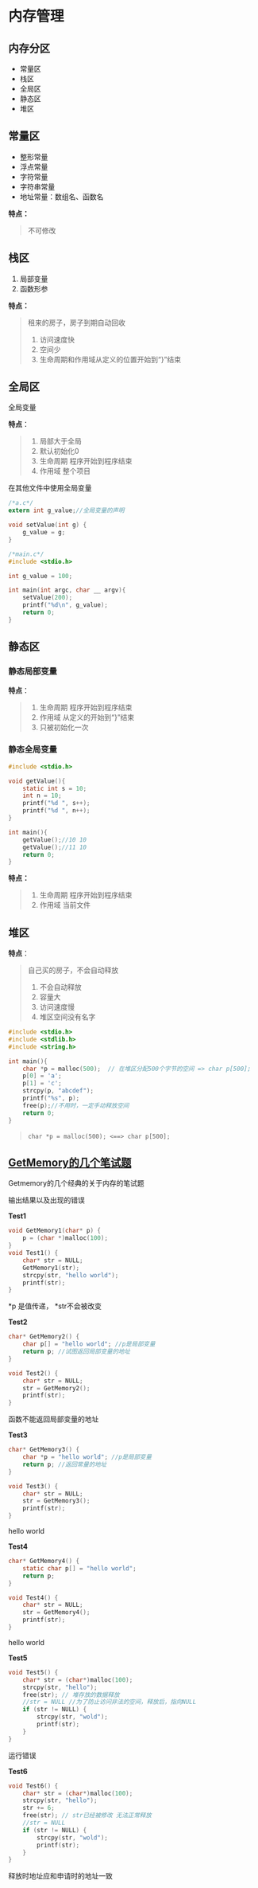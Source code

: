 # 内存管理

## 内存分区

* 常量区
* 栈区
* 全局区
* 静态区
* 堆区

## 常量区

* 整形常量
* 浮点常量
* 字符常量
* 字符串常量
* 地址常量：数组名、函数名

__特点：__

> 不可修改

## 栈区

1. 局部变量
2. 函数形参

__特点：__

> 租来的房子，房子到期自动回收
>
> 1. 访问速度快
> 2. 空间少
> 3. 生命周期和作用域从定义的位置开始到“}”结束

## 全局区

全局变量

__特点__：​

> 1. 局部大于全局
> 2. 默认初始化0
> 3. 生命周期 程序开始到程序结束
> 4. 作用域 整个项目

在其他文件中使用全局变量

```c
/*a.c*/
extern int g_value;//全局变量的声明

void setValue(int g) {
	g_value = g;
}
```

```c
/*main.c*/
#include <stdio.h>

int g_value = 100;

int main(int argc, char __ argv){
    setValue(200);
    printf("%d\n", g_value);
    return 0;
}
```

## 静态区

### 静态局部变量

__特点__：​

> 1. 生命周期 程序开始到程序结束
> 2. 作用域     从定义的开始到“}”结束
> 3. 只被初始化一次

### 静态全局变量

```c
#include <stdio.h>

void getValue(){
    static int s = 10;
    int n = 10;
    printf("%d ", s++);
    printf("%d ", n++);
}

int main(){
    getValue();//10 10
    getValue();//11 10
    return 0;
}
```

__特点：__

> 1. 生命周期         程序开始到程序结束
> 2. 作用域             当前文件

## 堆区

__特点__：​

> 自己买的房子，不会自动释放
>
> 1. 不会自动释放
> 2. 容量大
> 3. 访问速度慢
> 4. 堆区空间没有名字

```c
#include <stdio.h>
#include <stdlib.h>
#include <string.h>

int main(){
    char *p = malloc(500);  // 在堆区分配500个字节的空间 => char p[500];
    p[0] = 'a';
    p[1] = 'c';
    strcpy(p, "abcdef");
    printf("%s", p);
    free(p);//不用时，一定手动释放空间
    return 0;
}
```

> ​`char *p = malloc(500); <==> char p[500];`​

## <u>GetMemory的几个笔试题</u>

Getmemory的几个经典的关于内存的笔试题

输出结果以及出现的错误

__Test1__

```c
void GetMemory1(char* p) {
	p = (char *)malloc(100);
}
void Test1() {
	char* str = NULL;
	GetMemory1(str);
	strcpy(str, "hello world");
	printf(str);
}
```

*p 是值传递， *str不会被改变

__Test2__

```c
char* GetMemory2() {
	char p[] = "hello world"; //p是局部变量
	return p; //试图返回局部变量的地址
}

void Test2() {
	char* str = NULL;
	str = GetMemory2();
	printf(str);
}
```

函数不能返回局部变量的地址

__Test3__

```c
char* GetMemory3() {
	char *p = "hello world"; //p是局部变量
	return p; //返回常量的地址
}

void Test3() {
	char* str = NULL;
	str = GetMemory3();
	printf(str);
}
```

hello world

__Test4__

```c
char* GetMemory4() {
	static char p[] = "hello world";
	return p;
}

void Test4() {
	char* str = NULL;
	str = GetMemory4();
	printf(str);
}
```

hello world

__Test5__

```c
void Test5() {
	char* str = (char*)malloc(100);
	strcpy(str, "hello");
	free(str); // 堆存放的数据释放
	//str = NULL //为了防止访问非法的空间，释放后，指向NULL
	if (str != NULL) {
		strcpy(str, "wold");
		printf(str);
	}
}
```

运行错误

__Test6__

```c
void Test6() {
	char* str = (char*)malloc(100);
	strcpy(str, "hello");
	str += 6;
	free(str); // str已经被修改 无法正常释放
	//str = NULL
	if (str != NULL) {
		strcpy(str, "wold");
		printf(str);
	}
}
```
释放时地址应和申请时的地址一致

‍
<!--stackedit_data:
eyJoaXN0b3J5IjpbLTEwNTM1MTE1NjEsLTU4MzU4MTgwNF19
-->